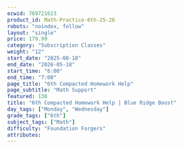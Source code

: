 ```yaml
---
ecwid: 769721623
product_id: Math-Practice-6th-25-26
robots: "noindex, follow"
layout: "single"
price: 179.99
category: "Subscription Classes"
weight: "12"
start_date: "2025-08-18"
end_date: "2026-05-18"
start_time: "6:00"
end_time: "7:00"
page_title: "6th Compacted Homework Help"
page_subtitle: "Math Support"
featured: 138
title: "6th Compacted Homework Help | Blue Ridge Boost"
day_tags: ["Monday", "Wednesday"]
grade_tags: ["6th"]
subject_tags: ["Math"]
difficulty: "Foundation Forgers"
attributes:
---
```

